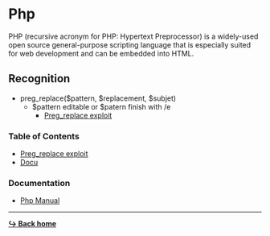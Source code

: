 # Php

PHP (recursive acronym for PHP: Hypertext Preprocessor) is a widely-used open source general-purpose scripting language that is especially suited for web development and can be embedded into HTML.

## Recognition

- preg_replace($pattern, $replacement, $subjet)
  - $pattern editable or $patern finish with /e
    - [Preg_replace exploit](/language/php/preg_replace.md)

### Table of Contents

- [Preg_replace exploit](/language/php/preg_replace.md)
- [Docu](#documentation)

### Documentation

- [Php Manual](https://www.php.net/manual/en/index.php)

---

[**:arrow_right_hook: Back home**](/README.md)
